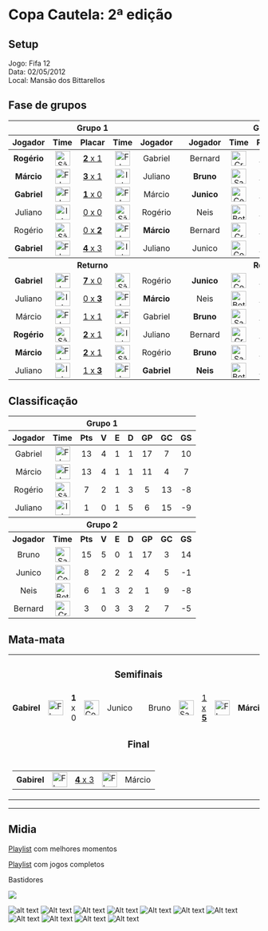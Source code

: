 # Copa Cautela: 2ª edição

## Setup

Jogo: Fifa 12  
Data: 02/05/2012  
Local: Mansão dos Bittarellos  

## Fase de grupos

<table>
<thead>
  <tr>
    <th colspan="5" align="center">Grupo 1</th>
    <th></th>
    <th colspan="5" align="center">Grupo 2</th>
  </tr>
  <tr>
    <th>Jogador</th>
    <th>Time</th>
    <th>Placar</th>
    <th>Time</th>
    <th>Jogador</th>
    <th></th>
    <th>Jogador</th>
    <th>Time</th>
    <th>Placar</th>
    <th>Time</th>
    <th>Jogador</th>
  </tr>
  </thead>
<tbody align="center">
  <tr>
    <td><b>Rogério</b></td>
    <td><img alt="São Paulo" src="https://s.glbimg.com/es/sde/f/organizacoes/2018/03/11/sao-paulo.svg" width="30" height="30"></td>
    <td><a href="https://www.youtube.com/watch?v=CXh4Dzlkcvo"><b>2</b> x 1</a></td>
    <td><img alt="Fluminense" src="https://s.glbimg.com/es/sde/f/organizacoes/2018/03/11/fluminense.svg" width="30" height="30"></td>
    <td>Gabriel</td>
    <td></td>
    <td>Bernard</td>
    <td><img alt="Cruzeiro" src="https://s.glbimg.com/es/sde/f/organizacoes/2018/03/11/cruzeiro.svg" width="30" height="30"></td>
    <td><a href="https://www.youtube.com/watch?v=zGO26JN7N5A">1 x 1</a></td>
    <td><img alt="Corinthians" src="https://s.glbimg.com/es/sde/f/organizacoes/2018/03/11/corinthians.svg" width="30" height="30"></td>
    <td>Junico</td>
  </tr>
  <tr>
    <td><b>Márcio<b></td>
    <td><img alt="Flamengo" src="https://s.glbimg.com/es/sde/f/organizacoes/2018/03/11/flamengo.svg" width="30" height="30"></td>
    <td><a href="https://www.youtube.com/watch?v=wdS1JyAQ4Is"><b>3</b> x 1</a></td>
    <td><img alt="Internacional" src="https://s.glbimg.com/es/sde/f/organizacoes/2018/03/11/internacional.svg" width="30" height="30"></td>
    <td>Juliano</td>
    <td />
    <td><b>Bruno<b></td>
    <td><img alt="Santos" src="https://s.glbimg.com/es/sde/f/organizacoes/2018/03/12/santos.svg" width="30" height="30"></td>
    <td><a href="https://www.youtube.com/watch?v=CRgVRwFJkao"><b>4</b> x 0</a></td>
    <td><img alt="Botafogo" src="https://s.glbimg.com/es/sde/f/organizacoes/2019/02/04/botafogo-svg.svg" width="30" height="30"></td>
    <td>Neis</td>
  </tr>
  <tr>
    <td><b>Gabriel</b></td>
    <td><img alt="Fluminense" src="https://s.glbimg.com/es/sde/f/organizacoes/2018/03/11/fluminense.svg" width="30" height="30"></td>
    <td><a href="https://www.youtube.com/watch?v=s-CDy5vleRw"><b>1</b> x 0</a></td>
    <td><img alt="Flamengo" src="https://s.glbimg.com/es/sde/f/organizacoes/2018/03/11/flamengo.svg" width="30" height="30"></td>
    <td>Márcio</td>
    <td />
    <td><b>Junico</b></td>
    <td><img alt="Corinthians" src="https://s.glbimg.com/es/sde/f/organizacoes/2018/03/11/corinthians.svg" width="30" height="30"></td>
    <td><a href="https://www.youtube.com/watch?v=hlElp-gBMRI"><b>2</b> x 1</a></td>
    <td><img alt="Santos" src="https://s.glbimg.com/es/sde/f/organizacoes/2018/03/12/santos.svg" width="30" height="30"></td>
    <td>Bruno</td>
  </tr>
  <tr>
    <td>Juliano</td>
    <td><img alt="Internacional" src="https://s.glbimg.com/es/sde/f/organizacoes/2018/03/11/internacional.svg" width="30" height="30"></td>
    <td><a href="https://www.youtube.com/watch?v=3DPKImS3AfE">0 x 0</a></td>
    <td><img alt="São Paulo" src="https://s.glbimg.com/es/sde/f/organizacoes/2018/03/11/sao-paulo.svg" width="30" height="30"></td>
    <td>Rogério</td>
    <td />
    <td>Neis</td>
    <td><img alt="Botafogo" src="https://s.glbimg.com/es/sde/f/organizacoes/2019/02/04/botafogo-svg.svg" width="30" height="30"></td>
    <td><a href="https://www.youtube.com/watch?v=PaNMUdz9qTU">0 x 0</a></td>
    <td><img alt="Cruzeiro" src="https://s.glbimg.com/es/sde/f/organizacoes/2018/03/11/cruzeiro.svg" width="30" height="30"></td>
    <td>Bernard</td>
  </tr>
  <tr>
    <td>Rogério</td>
    <td><img alt="São Paulo" src="https://s.glbimg.com/es/sde/f/organizacoes/2018/03/11/sao-paulo.svg" width="30" height="30"></td>
    <td><a href="https://www.youtube.com/watch?v=nJZcmv1L__0">0 x <b>2</b></a></td>
    <td><img alt="Flamengo" src="https://s.glbimg.com/es/sde/f/organizacoes/2018/03/11/flamengo.svg" width="30" height="30"></td>
    <td><b>Márcio</b></td>
    <td />
    <!-- Group 2 -->
    <td>Bernard</td>
    <td><img alt="Cruzeiro" src="https://s.glbimg.com/es/sde/f/organizacoes/2018/03/11/cruzeiro.svg" width="30" height="30"></td>
    <td><a href="https://www.youtube.com/watch?v=PkK06SB7j_o">0 x <b>3</b></a></td>
    <td><img alt="Santos" src="https://s.glbimg.com/es/sde/f/organizacoes/2018/03/12/santos.svg" width="30" height="30"></td>
    <td><b>Bruno</b></td>
  </tr>
  <tr>
    <td><b>Gabriel<b></td>
    <td><img alt="Fluminense" src="https://s.glbimg.com/es/sde/f/organizacoes/2018/03/11/fluminense.svg" width="30" height="30"></td>
    <td><a href="https://www.youtube.com/watch?v=5GnIECQlYSc"><b>4</b> x 3</a></td>
    <td><img alt="Internacional" src="https://s.glbimg.com/es/sde/f/organizacoes/2018/03/11/internacional.svg" width="30" height="30"></td>
    <td>Juliano</td>
    <td />
    <!-- Group 2 -->
    <td>Junico</td>
    <td><img alt="Corinthians" src="https://s.glbimg.com/es/sde/f/organizacoes/2018/03/11/corinthians.svg" width="30" height="30"></td>
    <td><a href="https://www.youtube.com/watch?v=kNcxzN1MZY8">0 x 0</a></td>
    <td><img alt="Botafogo" src="https://s.glbimg.com/es/sde/f/organizacoes/2019/02/04/botafogo-svg.svg" width="30" height="30"></td>
    <td>Neis</td>
  </tr>

  <tr>
    <th colspan="5" align="center">Returno</th>
    <th></th>
    <th colspan="5" align="center">Returno</th>
  </tr>

  <tr>
    <td><b>Gabriel</b></td>
    <td><img alt="Fluminense" src="https://s.glbimg.com/es/sde/f/organizacoes/2018/03/11/fluminense.svg" width="30" height="30"></td>
    <td><a href="https://www.youtube.com/watch?v=41ZVpvrPclc"><b>7</b> x 0</a></td>
    <td><img alt="São Paulo" src="https://s.glbimg.com/es/sde/f/organizacoes/2018/03/11/sao-paulo.svg" width="30" height="30"></td>
    <td>Rogério</td>
    <td />
    <!-- Group 2 -->
    <td><b>Junico</b></td>
    <td><img alt="Corinthians" src="https://s.glbimg.com/es/sde/f/organizacoes/2018/03/11/corinthians.svg" width="30" height="30"></td>
    <td><a href="https://www.youtube.com/watch?v=iBqkdSXJQLI"><b>1</b> x 0</a></td>
    <td><img alt="Cruzeiro" src="https://s.glbimg.com/es/sde/f/organizacoes/2018/03/11/cruzeiro.svg" width="30" height="30"></td>
    <td>Bernard</td>
  </tr>
  <tr>
    <td>Juliano</td>
    <td><img alt="Internacional" src="https://s.glbimg.com/es/sde/f/organizacoes/2018/03/11/internacional.svg" width="30" height="30"></td>
    <td><a href="https://www.youtube.com/watch?v=HUw-PY-bEOI">0 x <b>3</b></a></td>
    <td><img alt="Flamengo" src="https://s.glbimg.com/es/sde/f/organizacoes/2018/03/11/flamengo.svg" width="30" height="30"></td>
    <td><b>Márcio</b></td>
    <td />
    <!-- Group 2 -->
    <td>Neis</td>
    <td><img alt="Botafogo" src="https://s.glbimg.com/es/sde/f/organizacoes/2019/02/04/botafogo-svg.svg" width="30" height="30"></td>
    <td><a href="https://www.youtube.com/watch?v=4uEC8XbHe6s">0 x <b>5</b></a></td>
    <td><img alt="Santos" src="https://s.glbimg.com/es/sde/f/organizacoes/2018/03/12/santos.svg" width="30" height="30"></td>
    <td><b>Bruno</b></td>
  </tr>
  <tr>
    <td>Márcio</td>
    <td><img alt="Flamengo" src="https://s.glbimg.com/es/sde/f/organizacoes/2018/03/11/flamengo.svg" width="30" height="30"></td>
    <td><a href="https://www.youtube.com/watch?v=8TXtRwPIb-0">1 x 1</a></td>
    <td><img alt="Fluminense" src="https://s.glbimg.com/es/sde/f/organizacoes/2018/03/11/fluminense.svg" width="30" height="30"></td>
    <td>Gabriel</td>
    <td />
    <!-- Group 2 -->
    <td><b>Bruno</b></td>
    <td><img alt="Santos" src="https://s.glbimg.com/es/sde/f/organizacoes/2018/03/12/santos.svg" width="30" height="30"></td>
    <td><a href="https://www.youtube.com/watch?v=tBx6zppRG2Q"><b>2</b> x 0</a></td>
    <td><img alt="Corinthians" src="https://s.glbimg.com/es/sde/f/organizacoes/2018/03/11/corinthians.svg" width="30" height="30"></td>
    <td>Junico</td>
  </tr>
  <tr>
    <td><b>Rogério</b></td>
    <td><img alt="São Paulo" src="https://s.glbimg.com/es/sde/f/organizacoes/2018/03/11/sao-paulo.svg" width="30" height="30"></td>
    <td><a href="https://www.youtube.com/watch?v=-6-xxKE_3_I"><b>2</b> x 1</a></td>
    <td><img alt="Internacional" src="https://s.glbimg.com/es/sde/f/organizacoes/2018/03/11/internacional.svg" width="30" height="30"></td>
    <td>Juliano</td>
    <td />
    <!-- Group 2 -->
    <td>Bernard</td>
    <td><img alt="Cruzeiro" src="https://s.glbimg.com/es/sde/f/organizacoes/2018/03/11/cruzeiro.svg" width="30" height="30"></td>
    <td><a href="https://www.youtube.com/watch?v=y965d7pXfi4">0 x 0</a></td>
    <td><img alt="Botafogo" src="https://s.glbimg.com/es/sde/f/organizacoes/2019/02/04/botafogo-svg.svg" width="30" height="30"></td>
    <td>Neis</td>
  </tr>
  <tr>
    <td><b>Márcio</b></td>
    <td><img alt="Flamengo" src="https://s.glbimg.com/es/sde/f/organizacoes/2018/03/11/flamengo.svg" width="30" height="30"></td>
    <td><a href="https://www.youtube.com/watch?v=DMsVPkZmOEw"><b>2</b> x 1</a></td>
    <td><img alt="São Paulo" src="https://s.glbimg.com/es/sde/f/organizacoes/2018/03/11/sao-paulo.svg" width="30" height="30"></td>
    <td>Rogério</td>
    <td />
    <!-- Group 2 -->
    <td><b>Bruno</b></td>
    <td><img alt="Santos" src="https://s.glbimg.com/es/sde/f/organizacoes/2018/03/12/santos.svg" width="30" height="30"></td>
    <td><a href="https://www.youtube.com/watch?v=rvU1qoR0gz8"><b>2</b> x 1</a></td>
    <td><img alt="Cruzeiro" src="https://s.glbimg.com/es/sde/f/organizacoes/2018/03/11/cruzeiro.svg" width="30" height="30"></td>
    <td>Bernard</td>
  </tr>
  <tr>
    <td>Juliano</td>
    <td><img alt="Internacional" src="https://s.glbimg.com/es/sde/f/organizacoes/2018/03/11/internacional.svg" width="30" height="30"></td>
    <td><a href="https://www.youtube.com/watch?v=szJxzp1M0FM">1 x <b>3</b></a></td>
    <td><img alt="Fluminense" src="https://s.glbimg.com/es/sde/f/organizacoes/2018/03/11/fluminense.svg" width="30" height="30"></td>
    <td><b>Gabriel<b></td>
    <td />
    <!-- Group 2 -->
    <td><b>Neis</b></td>
    <td><img alt="Botafogo" src="https://s.glbimg.com/es/sde/f/organizacoes/2019/02/04/botafogo-svg.svg" width="30" height="30"></td>
    <td><a href="https://www.youtube.com/watch?v=rxYSytLUNLw"><b>1</b> x 0</a></td>
    <td><img alt="Corinthians" src="https://s.glbimg.com/es/sde/f/organizacoes/2018/03/11/corinthians.svg" width="30" height="30"></td>
    <td>Junico</td>
  </tr>
  <tr></tr>

</tbody>
</table>

## Classificação

<table>
<thead>
  <tr>
    <th colspan="9" align="center">Grupo 1</th>
  </tr>
  <tr>
    <th>Jogador</th>
    <th>Time</th>
    <th>Pts</th>
    <th>V</th>
    <th>E</th>
    <th>D</th>
    <th>GP</th>
    <th>GC</th>
    <th>GS</th>
  </tr>
</thead>
<tbody align="center">
  <tr>
    <td>Gabriel</td>
    <td><img alt="Fluminense" src="https://s.glbimg.com/es/sde/f/organizacoes/2018/03/11/fluminense.svg" width="30" height="30"></td>
    <td>13</td>
    <td>4</td>
    <td>1</td>
    <td>1</td>
    <td>17</td>
    <td>7</td>
    <td>10</td>
  </tr>
  <tr>
    <td>Márcio</td>
    <td><img alt="Flamengo" src="https://s.glbimg.com/es/sde/f/organizacoes/2018/03/11/flamengo.svg" width="30" height="30"></td>
    <td>13</td>
    <td>4</td>
    <td>1</td>
    <td>1</td>
    <td>11</td>
    <td>4</td>
    <td>7</td>
  </tr>
  <tr>
    <td>Rogério</td>
    <td><img alt="São Paulo" src="https://s.glbimg.com/es/sde/f/organizacoes/2018/03/11/sao-paulo.svg" width="30" height="30"></td>
    <td>7</td>
    <td>2</td>
    <td>1</td>
    <td>3</td>
    <td>5</td>
    <td>13</td>
    <td>-8</td>
  </tr>
  <tr>
    <td>Juliano</td>
    <td><img alt="Internacional" src="https://s.glbimg.com/es/sde/f/organizacoes/2018/03/11/internacional.svg" width="30" height="30"></td>
    <td>1</td>
    <td>0</td>
    <td>1</td>
    <td>5</td>
    <td>6</td>
    <td>15</td>
    <td>-9</td>
  </tr>
  <tr>
    <th colspan="9" align="center">Grupo 2</th>
  </tr>
  <tr>
    <th>Jogador</th>
    <th>Time</th>
    <th>Pts</th>
    <th>V</th>
    <th>E</th>
    <th>D</th>
    <th>GP</th>
    <th>GC</th>
    <th>GS</th>
  </tr>
  <tr>
    <td>Bruno</td>
    <td><img alt="Santos" src="https://s.glbimg.com/es/sde/f/organizacoes/2018/03/12/santos.svg" width="30" height="30"></td>
    <td>15</td>
    <td>5</td>
    <td>0</td>
    <td>1</td>
    <td>17</td>
    <td>3</td>
    <td>14</td>
  </tr>
  <tr>
    <td>Junico</td>
    <td><img alt="Corinthians" src="https://s.glbimg.com/es/sde/f/organizacoes/2018/03/11/corinthians.svg" width="30" height="30"></td>
    <td>8</td>
    <td>2</td>
    <td>2</td>
    <td>2</td>
    <td>4</td>
    <td>5</td>
    <td>-1</td>
  </tr>
  <tr>
    <td>Neis</td>
    <td><img alt="Botafogo" src="https://s.glbimg.com/es/sde/f/organizacoes/2019/02/04/botafogo-svg.svg" width="30" height="30"></td>
    <td>6</td>
    <td>1</td>
    <td>3</td>
    <td>2</td>
    <td>1</td>
    <td>9</td>
    <td>-8</td>
  </tr>
  <tr>
    <td>Bernard</td>
    <td><img alt="Cruzeiro" src="https://s.glbimg.com/es/sde/f/organizacoes/2018/03/11/cruzeiro.svg" width="30" height="30"></td>
    <td>3</td>
    <td>0</td>
    <td>3</td>
    <td>3</td>
    <td>2</td>
    <td>7</td>
    <td>-5</td>
  </tr>
</tbody>
</table>


## Mata-mata

<table>
<tbody>
  <tr>
    <td colspan="11" align="center"><h3>Semifinais</h3></td>
  </tr>
  <tr>
    <td><b>Gabirel</b></td>
    <td><img alt="Fluminense" src="https://s.glbimg.com/es/sde/f/organizacoes/2018/03/11/fluminense.svg" width="30" height="30"></td>
    <td><b>1</b> x 0</td>
    <td><img alt="Corinthians" src="https://s.glbimg.com/es/sde/f/organizacoes/2018/03/11/corinthians.svg" width="30" height="30"></td>
    <td>Junico</td>
    <td />
    <!-- Group 2 -->
    <td>Bruno</td>
    <td><img alt="Santos" src="https://s.glbimg.com/es/sde/f/organizacoes/2018/03/12/santos.svg" width="30" height="30"></td>
    <td><a href="https://www.youtube.com/watch?v=nZvoB_bRxqs">1 x <b>5</b></a></td>
    <td><img alt="Flamengo" src="https://s.glbimg.com/es/sde/f/organizacoes/2018/03/11/flamengo.svg" width="30" height="30"></td>
    <td><b>Márcio</b></td>
  </tr>  
  <tr>
    <td colspan="11" align="center"><h3>Final</h3></td>
  </tr>
  <tr colspan="11" align="center">
    <td colspan="11" align="center">
      <table align="center">
      <tbody>
        <tr>
          <td><b>Gabirel</b></td>
          <td><img alt="Fluminense" src="https://s.glbimg.com/es/sde/f/organizacoes/2018/03/11/fluminense.svg" width="30" height="30"></td>
          <td><a href="https://www.youtube.com/watch?v=-0i96QulC34"><b>4</b> x 3</a></td>
          <td><img alt="Flamengo" src="https://s.glbimg.com/es/sde/f/organizacoes/2018/03/11/flamengo.svg" width="30" height="30"></td>
          <td>Márcio</td>
        </tr>
      </tbody>
      </table>
    </td>
  </tr>
</tbody>
</table>

---------------------------------------------


## Midia

<a href="https://www.youtube.com/watch?v=q7sRJg6MN0I&list=PLHqZrmNI-7VaCvSd4gRcu3O89ZdVDT-w_">Playlist</a> com melhores momentos  

<a href="https://www.youtube.com/watch?v=oIbAaZeB8cQ&list=PLHqZrmNI-7VbcTdmbHPuB9_am8t_UUyG_">Playlist</a> com jogos completos  
 

Bastidores  
<div align="left">
      <a href="https://www.youtube.com/watch?v=UV809dUNfQs">
         <img src="https://i1.ytimg.com/vi/UV809dUNfQs/hqdefault.jpg">
      </a>
</div>

![alt text](src/edition2/edition2-results.jpg "Resultados")
![Alt text](src/edition2/edition2-results-details.jpg)
![Alt text](src/edition2/277991_398676623514403_1848813564_o.jpg)
![Alt text](src/edition2/339442_398676146847784_731599450_o.jpg)
![Alt text](src/edition2/412453_398676076847791_88978876_o.jpg)
![Alt text](src/edition2/413289_398676126847786_1971593603_o.jpg)
![Alt text](src/edition2/469382_398676516847747_1889778441_o.jpg)
![Alt text](src/edition2/471144_398676240181108_1429722339_o.jpg)
![Alt text](src/edition2/266078_398676340181098_720296427_o.jpg)
![Alt text](src/edition2/473708_398676466847752_1755132937_o.jpg)
![Alt text](src/edition2/324069_398676410181091_1594803954_o.jpg)

